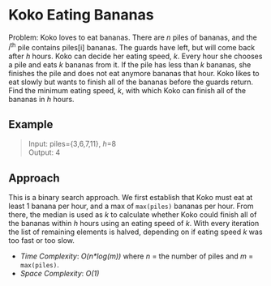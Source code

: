 # Koko Eating Bananas
Problem: Koko loves to eat bananas. There are _n_ piles of bananas, and the _i_<sup>th</sup> pile contains piles[i] bananas.
The guards have left, but will come back after _h_ hours. Koko can decide her eating speed, _k_. Every hour she chooses a pile and eats _k_ bananas from it.
If the pile has less than _k_ bananas, she finishes the pile and does not eat anymore bananas that hour.
Koko likes to eat slowly but wants to finish all of the bananas before the guards return. <br>
Find the minimum eating speed, _k_, with which Koko can finish all of the bananas in _h_ hours.

## Example
>Input: piles={3,6,7,11}, _h_=8<br>
>Output: 4<br>

## Approach
This is a binary search approach. We first establish that Koko must eat at least 1 banana per hour, and a max of `max(piles)` bananas per hour.
From there, the median is used as _k_ to calculate whether Koko could finish all of the bananas within _h_ hours using an eating speed of _k_. With every iteration the list of remaining elements is halved, depending on if eating speed _k_ was too fast or too slow.<br>
* _Time Complexity_: _O(n*log(m))_ where _n_ = the number of piles and _m_ = `max(piles)`.
* _Space Complexity_: _O(1)_